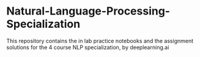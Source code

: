 # Natural-Language-Processing-Specialization

This repository contains the in lab practice notebooks and the assignment solutions for the 4 course  NLP specialization,
by deeplearning.ai 
